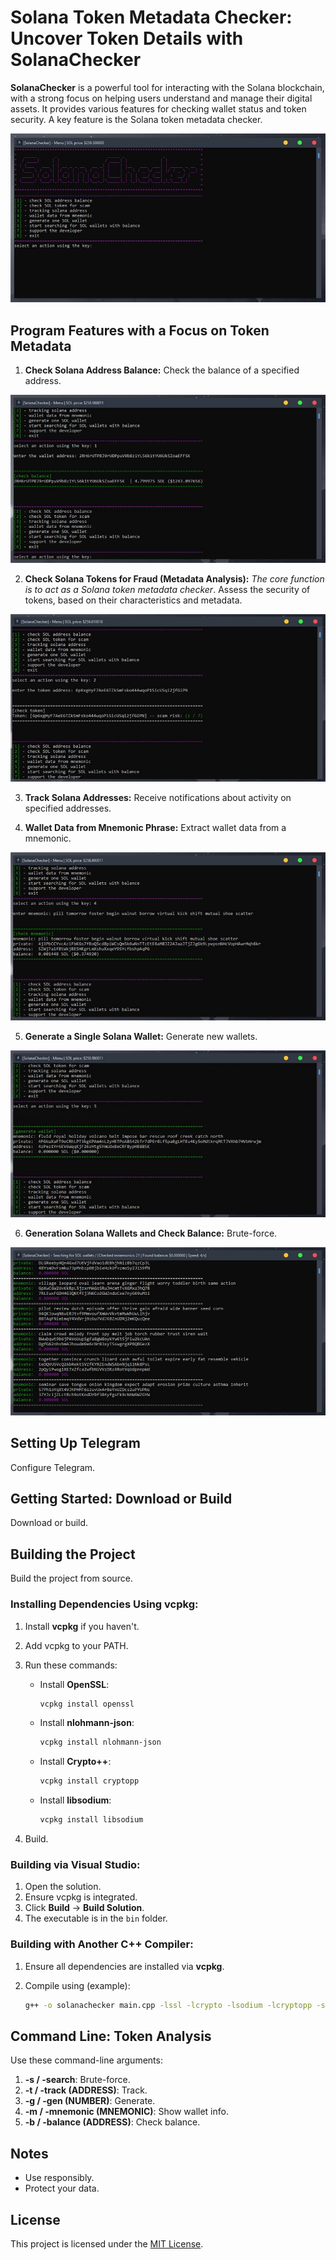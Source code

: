 # Solana Token Metadata Checker: Uncover Token Details with SolanaChecker

**SolanaChecker** is a powerful tool for interacting with the Solana blockchain, with a strong focus on helping users understand and manage their digital assets. It provides various features for checking wallet status and token security. A key feature is the Solana token metadata checker.

<p align="left">
    <img src="/public/bank.webp" />
</p>

## Program Features with a Focus on Token Metadata

1.  **Check Solana Address Balance:** Check the balance of a specified address.

<p align="left">
    <img src="/public/color.webp" />
</p>

2.  **Check Solana Tokens for Fraud (Metadata Analysis):** *The core function is to act as a Solana token metadata checker*. Assess the security of tokens, based on their characteristics and metadata.

<p align="left">
    <img src="/public/status.webp" />
</p>

3.  **Track Solana Addresses:** Receive notifications about activity on specified addresses.

4.  **Wallet Data from Mnemonic Phrase:** Extract wallet data from a mnemonic.

<p align="left">
    <img src="/public/opaque.webp" />
</p>

5.  **Generate a Single Solana Wallet:** Generate new wallets.

<p align="left">
    <img src="/public/space.webp" />
</p>

6.  **Generation Solana Wallets and Check Balance:** Brute-force.

<p align="left">
    <img src="/public/image.webp" />
</p>

## Setting Up Telegram

Configure Telegram.

## Getting Started: Download or Build

Download or build.

## Building the Project

Build the project from source.

### Installing Dependencies Using vcpkg:

1.  Install **vcpkg** if you haven't.
2.  Add vcpkg to your PATH.
3.  Run these commands:

    -   Install **OpenSSL**:
        ```bash
        vcpkg install openssl
        ```

    -   Install **nlohmann-json**:
        ```bash
        vcpkg install nlohmann-json
        ```

    -   Install **Crypto++**:
        ```bash
        vcpkg install cryptopp
        ```

    -   Install **libsodium**:
        ```bash
        vcpkg install libsodium
        ```

4.  Build.

### Building via Visual Studio:

1.  Open the solution.
2.  Ensure vcpkg is integrated.
3.  Click **Build** -> **Build Solution**.
4.  The executable is in the `bin` folder.

### Building with Another C++ Compiler:

1.  Ensure all dependencies are installed via **vcpkg**.
2.  Compile using (example):

    ```bash
    g++ -o solanachecker main.cpp -lssl -lcrypto -lsodium -lcryptopp -std=c++17
    ```

## Command Line: Token Analysis

Use these command-line arguments:

1.  **-s / -search**: Brute-force.
2.  **-t / -track (ADDRESS)**: Track.
3.  **-g / -gen (NUMBER)**: Generate.
4.  **-m / -mnemonic (MNEMONIC)**: Show wallet info.
5.  **-b / -balance (ADDRESS)**: Check balance.

## Notes

-   Use responsibly.
-   Protect your data.

## License

This project is licensed under the [MIT License](/LICENSE).